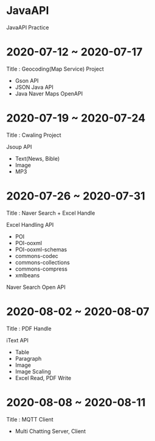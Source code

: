 # JavaAPI
JavaAPI Practice

# 2020-07-12 ~ 2020-07-17
 Title : Geocoding(Map Service) Project
- Gson API
- JSON Java API
- Java Naver Maps OpenAPI

# 2020-07-19 ~ 2020-07-24
 Title : Cwaling Project

Jsoup API
- Text(News, Bible)
- Image
- MP3

# 2020-07-26 ~ 2020-07-31
 Title : Naver Search + Excel Handle
 
Excel Handling API
- POI
- POI-ooxml
- POI-ooxml-schemas
- commons-codec
- commons-collections
- commons-compress
- xmlbeans

Naver Search Open API

# 2020-08-02 ~ 2020-08-07
 Title : PDF Handle

iText API
- Table
- Paragraph
- Image
- Image Scaling
- Excel Read, PDF Write

# 2020-08-08 ~ 2020-08-11
 Title : MQTT Client
 - Multi Chatting Server, Client
